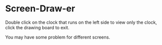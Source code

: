 # Screen-Draw-er

Double click on the clock that runs on the left side to view only the clock, click the drawing board to exit.

You may have some problem for different screens.
